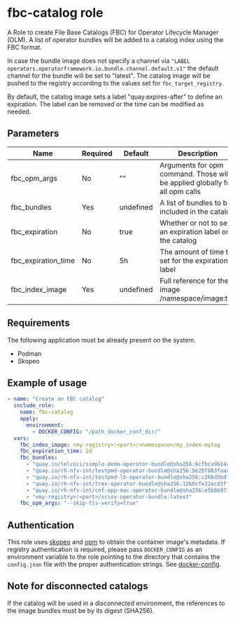 # fbc-catalog role

A Role to create File Base Catalogs (FBC) for Operator Lifecycle Manager (OLM). A list of operator bundles will be added to a catalog index using the FBC format.

In case the bundle image does not specify a channel via `"LABEL operators.operatorframework.io.bundle.channel.default.v1"` the default channel for the bundle will be set to "latest". The catalog image will be pushed to the registry according to the values set for `fbc_target_registry`.

By default, the catalog image sets a label "quay.expires-after" to define an expiration. The label can be removed or the time can be modified as needed.

## Parameters

Name                 | Required | Default        | Description
---------------------|----------| ---------------|-------------
fbc_opm_args         | No       | ""             | Arguments for opm command. Those will be applied globally for all opm calls
fbc_bundles          | Yes      | undefined      | A list of bundles to be included in the catalog
fbc_expiration       | No       | true           | Whether or not to set an expiration label on the catalog
fbc_expiration_time  | No       | 5h             | The amount of time to set for the expiration label
fbc_index_image      | Yes      | undefined      | Full reference for the image <registry>/namespace/image:tag

## Requirements

The following application must be already present on the system.

* Podman
* Skopeo

## Example of usage

```yaml
- name: "Create an FBC catalog"
  include_role:
    name: fbc-catalog
    apply:
      environment:
        - DOCKER_CONFIG: "/path_docker_conf_dir/"
  vars:
    fbc_index_image: <my-registry>:<port>/<namespace>/my_index:mytag
    fbc_expiration_time: 2d
    fbc_bundles:
      - "quay.io/telcoci/simple-demo-operator-bundle@sha256:6cfbca9b14a51143cfc5d0d56494e7f26ad1cd3e662eedd2bcbebf207af59c86"
      - "quay.io/rh-nfv-int/testpmd-operator-bundle@sha256:5e28f883faacefa847104ebba1a1a22ee897b7576f0af6b8253c68b5c8f42815"
      - "quay.io/rh-nfv-int/testpmd-lb-operator-bundle@sha256:c26bd5bd75b3ad970597e0f628ede9d79c5417ea65de03e1a0e0752db8c3320c"
      - "quay.io/rh-nfv-int/trex-operator-bundle@sha256:12b0cfe22acd3ff4b2c2f1497e4068e06b44e0ca71d0519f131d5f4158e03e82"
      - "quay.io/rh-nfv-int/cnf-app-mac-operator-bundle@sha256:e5b8697136baa78bd1fa841c45adc3b539f8e853238ac8a33feeef67f70d3468"
      - "<my-registry>:<port>/sriov-operator-bundle:latest"
    fbc_opm_args: "--skip-tls-verify=true"
```

## Authentication

This role uses [skopeo](https://github.com/containers/skopeo) and [opm](https://github.com/operator-framework/operator-registry) to obtain the container image's metadata. If registry authentication is required, please pass `DOCKER_CONFIG` as an environment variable to the role pointing to the directory that contains the `config.json` file with the proper authentication strings. See [docker-config](https://www.systutorials.com/docs/linux/man/5-docker-config-json/).

## Note for disconnected catalogs

If the catalog will be used in a disconnected environment, the references to the image bundles must be by its digest (SHA256).
